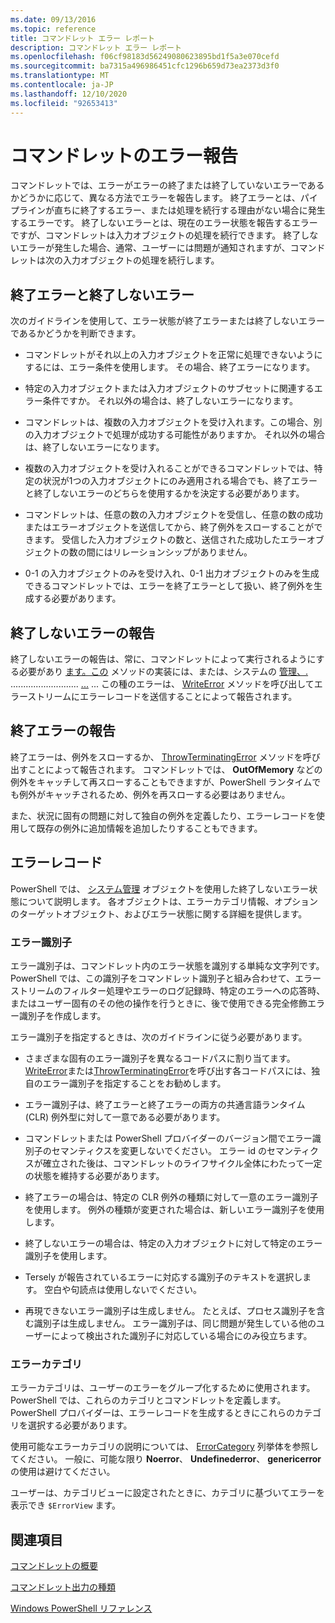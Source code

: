 ```yaml
---
ms.date: 09/13/2016
ms.topic: reference
title: コマンドレット エラー レポート
description: コマンドレット エラー レポート
ms.openlocfilehash: f06cf98183d56249080623895bd1f5a3e070cefd
ms.sourcegitcommit: ba7315a496986451cfc1296b659d73ea2373d3f0
ms.translationtype: MT
ms.contentlocale: ja-JP
ms.lasthandoff: 12/10/2020
ms.locfileid: "92653413"
---
```

# <a name="cmdlet-error-reporting"></a>コマンドレットのエラー報告

コマンドレットでは、エラーがエラーの終了または終了していないエラーであるかどうかに応じて、異なる方法でエラーを報告します。 終了エラーとは、パイプラインが直ちに終了するエラー、または処理を続行する理由がない場合に発生するエラーです。 終了しないエラーとは、現在のエラー状態を報告するエラーですが、コマンドレットは入力オブジェクトの処理を続行できます。 終了しないエラーが発生した場合、通常、ユーザーには問題が通知されますが、コマンドレットは次の入力オブジェクトの処理を続行します。

## <a name="terminating-and-nonterminating-errors"></a>終了エラーと終了しないエラー

次のガイドラインを使用して、エラー状態が終了エラーまたは終了しないエラーであるかどうかを判断できます。

- コマンドレットがそれ以上の入力オブジェクトを正常に処理できないようにするには、エラー条件を使用します。 その場合、終了エラーになります。

- 特定の入力オブジェクトまたは入力オブジェクトのサブセットに関連するエラー条件ですか。 それ以外の場合は、終了しないエラーになります。

- コマンドレットは、複数の入力オブジェクトを受け入れます。この場合、別の入力オブジェクトで処理が成功する可能性がありますか。 それ以外の場合は、終了しないエラーになります。

- 複数の入力オブジェクトを受け入れることができるコマンドレットでは、特定の状況が1つの入力オブジェクトにのみ適用される場合でも、終了エラーと終了しないエラーのどちらを使用するかを決定する必要があります。

- コマンドレットは、任意の数の入力オブジェクトを受信し、任意の数の成功またはエラーオブジェクトを送信してから、終了例外をスローすることができます。 受信した入力オブジェクトの数と、送信された成功したエラーオブジェクトの数の間にはリレーションシップがありません。

- 0-1 の入力オブジェクトのみを受け入れ、0-1 出力オブジェクトのみを生成できるコマンドレットでは、エラーを終了エラーとして扱い、終了例外を生成する必要があります。

## <a name="reporting-nonterminating-errors"></a>終了しないエラーの報告

終了しないエラーの報告は、常に、コマンドレットによって実行されるようにする必要があり [ます。この](/dotnet/api/System.Management.Automation.Cmdlet.BeginProcessing) メソッドの実装には、または、システムの [管理、.](/dotnet/api/System.Management.Automation.Cmdlet.ProcessRecord) ........................... [...](/dotnet/api/System.Management.Automation.Cmdlet.EndProcessing) ... この種のエラーは、 [WriteError](/dotnet/api/System.Management.Automation.Cmdlet.WriteError) メソッドを呼び出してエラーストリームにエラーレコードを送信することによって報告されます。

## <a name="reporting-terminating-errors"></a>終了エラーの報告

終了エラーは、例外をスローするか、 [ThrowTerminatingError](/dotnet/api/System.Management.Automation.Cmdlet.ThrowTerminatingError) メソッドを呼び出すことによって報告されます。 コマンドレットでは、 **OutOfMemory** などの例外をキャッチして再スローすることもできますが、PowerShell ランタイムでも例外がキャッチされるため、例外を再スローする必要はありません。

また、状況に固有の問題に対して独自の例外を定義したり、エラーレコードを使用して既存の例外に追加情報を追加したりすることもできます。

## <a name="error-records"></a>エラーレコード

PowerShell では、 [システム管理](/dotnet/api/System.Management.Automation.ErrorRecord) オブジェクトを使用した終了しないエラー状態について説明します。 各オブジェクトは、エラーカテゴリ情報、オプションのターゲットオブジェクト、およびエラー状態に関する詳細を提供します。

### <a name="error-identifiers"></a>エラー識別子

エラー識別子は、コマンドレット内のエラー状態を識別する単純な文字列です。
PowerShell では、この識別子をコマンドレット識別子と組み合わせて、エラーストリームのフィルター処理やエラーのログ記録時、特定のエラーへの応答時、またはユーザー固有のその他の操作を行うときに、後で使用できる完全修飾エラー識別子を作成します。

エラー識別子を指定するときは、次のガイドラインに従う必要があります。

- さまざまな固有のエラー識別子を異なるコードパスに割り当てます。 [WriteError](/dotnet/api/System.Management.Automation.Cmdlet.WriteError)または[ThrowTerminatingError](/dotnet/api/System.Management.Automation.Cmdlet.ThrowTerminatingError)を呼び出す各コードパスには、独自のエラー識別子を指定することをお勧めします。

- エラー識別子は、終了エラーと終了エラーの両方の共通言語ランタイム (CLR) 例外型に対して一意である必要があります。

- コマンドレットまたは PowerShell プロバイダーのバージョン間でエラー識別子のセマンティクスを変更しないでください。 エラー id のセマンティクスが確立された後は、コマンドレットのライフサイクル全体にわたって一定の状態を維持する必要があります。

- 終了エラーの場合は、特定の CLR 例外の種類に対して一意のエラー識別子を使用します。 例外の種類が変更された場合は、新しいエラー識別子を使用します。

- 終了しないエラーの場合は、特定の入力オブジェクトに対して特定のエラー識別子を使用します。

- Tersely が報告されているエラーに対応する識別子のテキストを選択します。 空白や句読点は使用しないでください。

- 再現できないエラー識別子は生成しません。 たとえば、プロセス識別子を含む識別子は生成しません。 エラー識別子は、同じ問題が発生している他のユーザーによって検出された識別子に対応している場合にのみ役立ちます。

### <a name="error-categories"></a>エラーカテゴリ

エラーカテゴリは、ユーザーのエラーをグループ化するために使用されます。 PowerShell では、これらのカテゴリとコマンドレットを定義します。 PowerShell プロバイダーは、エラーレコードを生成するときにこれらのカテゴリを選択する必要があります。

使用可能なエラーカテゴリの説明については、 [ErrorCategory](/dotnet/api/System.Management.Automation.ErrorCategory) 列挙体を参照してください。 一般に、可能な限り **Noerror**、 **Undefinederror**、 **genericerror** の使用は避けてください。

ユーザーは、カテゴリビューに設定されたときに、カテゴリに基づいてエラーを表示でき `$ErrorView` ます。 

## <a name="see-also"></a>関連項目

[コマンドレットの概要](./cmdlet-overview.md)

[コマンドレット出力の種類](./types-of-cmdlet-output.md)

[Windows PowerShell リファレンス](../windows-powershell-reference.md)
